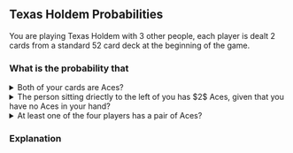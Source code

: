 ## Texas Holdem Probabilities
You are playing Texas Holdem with $3$ other people, each player is dealt $2$ cards from a standard $52$ card deck at the beginning of the game.
### What is the probability that
<details>
  <summary>Both of your cards are Aces?</summary>
</details>

<details>
  <summary>The person sitting driectly to the left of you has $2$ Aces, given that you have no Aces in your hand?</summary>
</details>

<details>
  <summary>At least one of the four players has a pair of Aces?</summary>
</details>

### Explanation
